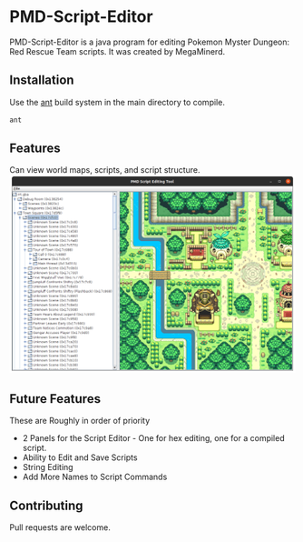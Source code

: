 # PMD-Script-Editor

PMD-Script-Editor is a java program for editing Pokemon Myster Dungeon: Red Rescue Team scripts. It was created by MegaMinerd.

## Installation

Use the [ant](https://ant.apache.org/) build system in the main directory to compile.

```bash
ant
```

## Features
Can view world maps, scripts, and script structure.
![Screenshot of PMD Script Editor with map open.](Preview.png)

## Future Features
These are Roughly in order of priority
* 2 Panels for the Script Editor - One for hex editing, one for a compiled script.
* Ability to Edit and Save Scripts
* String Editing
* Add More Names to Script Commands


## Contributing
Pull requests are welcome.
